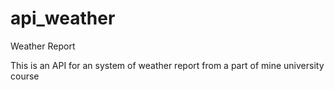 # api_weather
Weather Report

This is an API for an system of weather report from a part of mine university course 